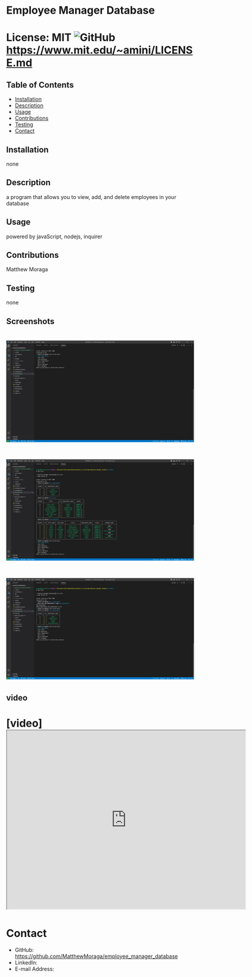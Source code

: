 

# Employee Manager Database
# License: MIT ![GitHub](https://img.shields.io/github/license/MatthewMoraga/README_Generator) https://www.mit.edu/~amini/LICENSE.md 

## Table of Contents
* [Installation](#installation)
* [Description](#description)
* [Usage](#usage)
* [Contributions](#contributions)
* [Testing](#testing)
* [Contact](#contact)

## Installation
none
## Description
a program that allows you to view, add, and delete employees in your database
## Usage
powered by javaScript, nodejs, inquirer
## Contributions
Matthew Moraga
## Testing
none

## Screenshots
# ![Menu](assets\Employee_Manager_Menu.jpg)
# ![screenshot](assets\Employee_Manager_Views.jpg)
# ![screenshot](assets\Employee_Manager_Add_Example.jpg)

## video
# [video]<iframe src="https://drive.google.com/file/d/1qhMfqf-EKl5NCvQXYMOfBAWvb277PB2a/preview" width="640" height="480"></iframe>

# Contact
* GitHub: https://github.com/MatthewMoraga/employee_manager_database
* LinkedIn: 
* E-mail Address: 
